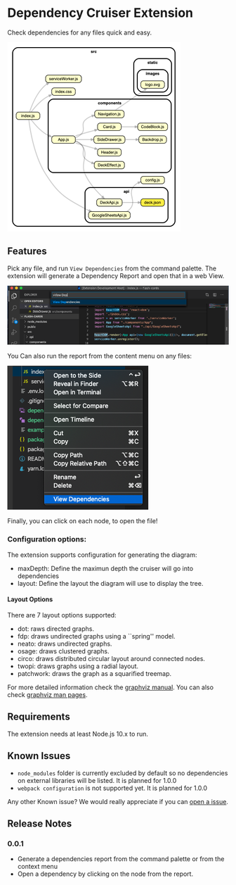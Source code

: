 # Dependency Cruiser Extension

Check dependencies for any files quick and easy.

![Dependency Report Example](docs/example.png)

## Features

Pick any file, and run `View Dependencies` from the command palette. The extension will generate a Dependency Report and open that in a web View.

![View Dependencies Command](docs/view-dependencies-command.png)

You Can also run the report from the content menu on any files:

![View Dependencies Context Menu](docs/view-dependencies-context.png)

Finally, you can click on each node, to open the file!

### Configuration options:

The extension supports configuration for generating the diagram:

-   maxDepth: Define the maximun depth the cruiser will go into dependencies
-   layout: Define the layout the diagram will use to display the tree.

#### Layout Options

There are 7 layout options supported:

-   dot: raws directed graphs.
-   fdp: draws undirected graphs using a ``spring'' model.
-   neato: draws undirected graphs.
-   osage: draws clustered graphs.
-   circo: draws distributed circular layout around connected nodes.
-   twopi: draws graphs using a radial layout.
-   patchwork: draws the graph as a squarified treemap.

For more detailed information check the [graphviz manual](https://graphviz.readthedocs.io/en/stable/manual.html#engines). You can also check [graphviz man pages](https://manpages.debian.org/stretch/graphviz/neato.1.en.html).

## Requirements

The extension needs at least Node.js 10.x to run.

## Known Issues

-   `node_modules` folder is currently excluded by default so no dependencies on external libraries will be listed. It is planned for 1.0.0
-   `webpack configuration` is not supported yet. It is planned for 1.0.0

Any other Known issue? We would really appreciate if you can [open a issue](https://github.com/juanallo/vscode-dependency-cruiser/issues).

## Release Notes

### 0.0.1

-   Generate a dependencies report from the command palette or from the context menu
-   Open a dependency by clicking on the node from the report.
